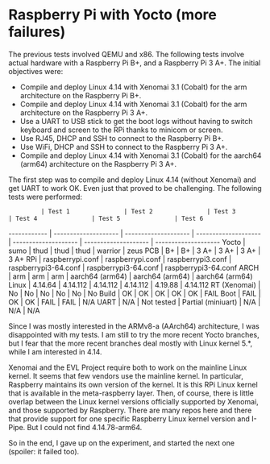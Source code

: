 # Raspberry Pi with Yocto (more failures)

The previous tests involved QEMU and x86. The following tests involve actual hardware with a Raspberry Pi B+, and a Raspberry Pi 3 A+.
The initial objectives were:
* Compile and deploy Linux 4.14 with Xenomai 3.1 (Cobalt) for the arm architecture on the Raspberry Pi B+.
* Compile and deploy Linux 4.14 with Xenomai 3.1 (Cobalt) for the arm architecture on the Raspberry Pi 3 A+.
* Use a UART to USB stick to get the boot logs without having to switch keyboard and screen to the RPi thanks to minicom or screen.
* Use RJ45, DHCP and SSH to connect to the Raspberry Pi B+.
* Use WiFi, DHCP and SSH to connect to the Raspberry Pi 3 A+.
* Compile and deploy Linux 4.14 with Xenomai 3.1 (Cobalt) for the aarch64 (arm64) architecture on the Raspberry Pi 3 A+.

The first step was to compile and deploy Linux 4.14 (without Xenomai) and get UART to work OK.
Even just that proved to be challenging.
The following tests were performed:

             | Test 1               | Test 2               | Test 3               | Test 4               | Test 5               | Test 6
------------ | -------------------- | -------------------- | -------------------- | -------------------- | -------------------- | --------------------
Yocto        | sumo                 | thud                 | thud                 | thud                 | warrior              | zeus
PCB          | B+                   | B+                   | 3 A+                 | 3 A+                 | 3 A+                 | 3 A+
RPi          | raspberrypi.conf     | raspberrypi.conf     | raspberrypi3.conf    | raspberrypi3-64.conf | raspberrypi3-64.conf | raspberrypi3-64.conf
ARCH         | arm                  | arm                  | arm                  | aarch64 (arm64)      | aarch64 (arm64)      | aarch64 (arm64)
Linux        | 4.14.64              | 4.14.112             | 4.14.112             | 4.14.112             | 4.19.88              | 4.14.112
RT (Xenomai) | No                   | No                   | No                   | No                   | No                   | No
Build        | OK                   | OK                   | OK                   | OK                   | OK                   | FAIL
Boot         | FAIL                 | OK                   | OK                   | FAIL                 | FAIL                 | N/A
UART         | N/A                  | Not tested           | Partial (miniuart)   | N/A                  | N/A                  | N/A

Since I was mostly interested in the ARMv8-a (AArch64) architecture, I was disappointed with my tests.
I am still to try the more recent Yocto branches, but I fear that the more recent branches deal mostly with Linux kernel 5.\*, while I am interested in 4.14.

Xenomai and the EVL Project require both to work on the mainline Linux kernel.
It seems that few vendors use the mainline kernel. In particular, Raspberry maintains its own version of the kernel.
It is this RPi Linux kernel that is available in the meta-raspberry layer.
Then, of course, there is little overlap between the Linux kernel versions officially supported by Xenomai, and those supported by Raspberry.
There are many repos here and there that provide support for one specific Raspberry Linux kernel version and I-Pipe.
But I could not find 4.14.78-arm64.

So in the end, I gave up on the experiment, and started the next one (spoiler: it failed too).
